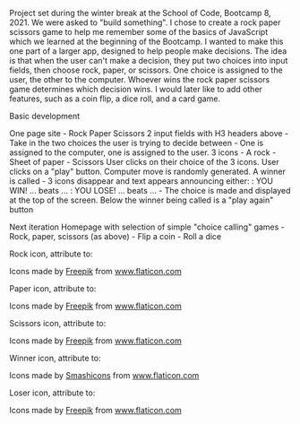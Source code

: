Project set during the winter break at the School of Code, Bootcamp 8, 2021. We were asked to "build something". I chose to create a rock paper scissors game to help me remember some of the basics of JavaScript which we learned at the beginning of the Bootcamp. I wanted to make this one part of a larger app, designed to help people make decisions. The idea is that when the user can't make a decision, they put two choices into input fields, then choose rock, paper, or scissors. One choice is assigned to the user, the other to the computer. Whoever wins the rock paper scissors game determines which decision wins. I would later like to add other features, such as a coin flip, a dice roll, and a card game.

Basic development

One page site - Rock Paper Scissors
2 input fields with H3 headers above
    - Take in the two choices the user is trying to decide between
    - One is assigned to the computer, one is assigned to the user.
3 icons
    - A rock
    - Sheet of paper
    - Scissors
User clicks on their choice of the 3 icons.
User clicks on a "play" button.
Computer move is randomly generated.
A winner is called
    - 3 icons disappear and text appears announcing either:
        : YOU WIN! ... beats ... 
        : YOU LOSE! ... beats ...
    - The choice is made and displayed at the top of the screen.
Below the winner being called is a "play again" button


Next iteration
Homepage with selection of simple "choice calling" games
    - Rock, paper, scissors (as above)
    - Flip a coin
    - Roll a dice



Rock icon, attribute to: <div>Icons made by <a href="https://www.freepik.com" title="Freepik">Freepik</a> from <a href="https://www.flaticon.com/" title="Flaticon">www.flaticon.com</a></div>

Paper icon, attribute to: <div>Icons made by <a href="https://www.freepik.com" title="Freepik">Freepik</a> from <a href="https://www.flaticon.com/" title="Flaticon">www.flaticon.com</a></div>

Scissors icon, attribute to: <div>Icons made by <a href="https://www.freepik.com" title="Freepik">Freepik</a> from <a href="https://www.flaticon.com/" title="Flaticon">www.flaticon.com</a></div>

Winner icon, attribute to: <div>Icons made by <a href="https://www.flaticon.com/authors/smashicons" title="Smashicons">Smashicons</a> from <a href="https://www.flaticon.com/" title="Flaticon">www.flaticon.com</a></div>

Loser icon, attribute to: <div>Icons made by <a href="https://www.freepik.com" title="Freepik">Freepik</a> from <a href="https://www.flaticon.com/" title="Flaticon">www.flaticon.com</a></div>
